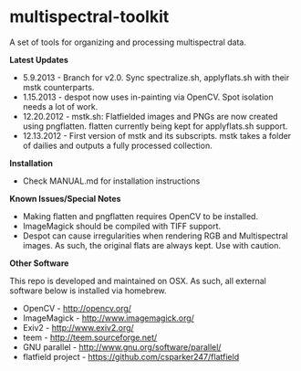 multispectral-toolkit
=====================

A set of tools for organizing and processing multispectral data.


**Latest Updates**

* 5.9.2013 - Branch for v2.0. Sync spectralize.sh, applyflats.sh with their mstk counterparts. 
* 1.15.2013 - despot now uses in-painting via OpenCV. Spot isolation needs a lot of work.
* 12.20.2012 - mstk.sh: Flatfielded images and PNGs are now created using pngflatten. flatten currently being kept for applyflats.sh support.
* 12.13.2012 - First version of mstk and its subscripts. mstk takes a folder of dailies and outputs a fully processed collection.


**Installation**

* Check MANUAL.md for installation instructions  


**Known Issues/Special Notes**

* Making flatten and pngflatten requires OpenCV to be installed.
* ImageMagick should be compiled with TIFF support.
* Despot can cause irregularities when rendering RGB and Multispectral images. As such, the original flats are always kept. Use with caution.

**Other Software**

This repo is developed and maintained on OSX. As such, all external software below is installed via homebrew.

* OpenCV - http://opencv.org/
* ImageMagick - http://www.imagemagick.org/
* Exiv2 - http://www.exiv2.org/
* teem - http://teem.sourceforge.net/
* GNU parallel - http://www.gnu.org/software/parallel/
* flatfield project - https://github.com/csparker247/flatfield


